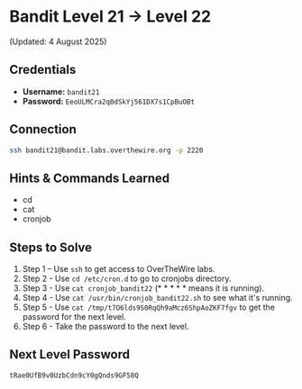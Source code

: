 # Bandit Level 21 → Level 22
(Updated: 4 August 2025)

## Credentials
- **Username:** `bandit21`
- **Password:** `EeoULMCra2q0dSkYj561DX7s1CpBuOBt`

## Connection
```bash
ssh bandit21@bandit.labs.overthewire.org -p 2220
```

## Hints & Commands Learned
- cd
- cat
- cronjob

## Steps to Solve
1. Step 1 – Use `ssh` to get access to OverTheWire labs.
2. Step 2 - Use `cd /etc/cron.d` to go to cronjobs directory.
3. Step 3 - Use `cat cronjob_bandit22` (* * * * * means it is running).
4. Step 4 - Use `cat /usr/bin/cronjob_bandit22.sh` to see what it's running.
5. Step 5 - Use `cat /tmp/t7O6lds9S0RqQh9aMcz6ShpAoZKF7fgv` to get the password for the next level.
6. Step 6 - Take the password to the next level.

## Next Level Password
`tRae0UfB9v0UzbCdn9cY0gQnds9GF58Q`